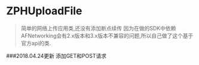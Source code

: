 # ZPHUploadFile

> 简单的网络上传应用类,还没有添加断点续传
因为在做的SDK中依赖AFNetworking会有2.x版本和3.x版本不兼容的问题,所以自己做了这个基于官方api的类.

###2018.04.24更新
添加GET和POST请求
